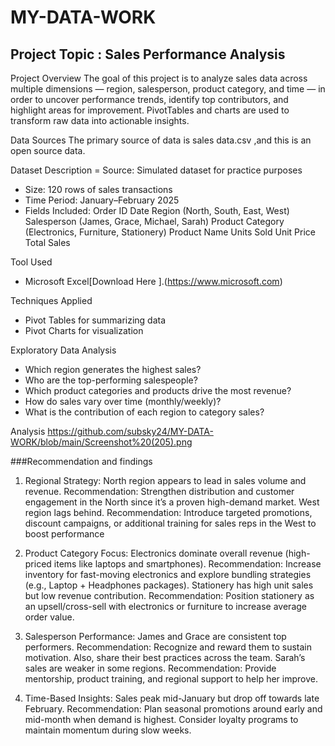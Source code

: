 # MY-DATA-WORK
## Project Topic : Sales Performance Analysis 

Project Overview
The goal of this project is to analyze sales data across multiple dimensions — region, salesperson, product category, and time — in order to uncover performance trends, identify top contributors, and highlight areas for improvement. PivotTables and charts are used to transform raw data into actionable insights.

Data Sources 
The primary source of data is sales data.csv ,and this is an open source data.


 Dataset Description
= Source: Simulated dataset for practice purposes
- Size: 120 rows of sales transactions
- Time Period: January–February 2025
- Fields Included:
    Order ID
    Date
    Region (North, South, East, West)
    Salesperson (James, Grace, Michael, Sarah)
    Product Category (Electronics, Furniture, Stationery)
    Product Name
    Units Sold
    Unit Price
    Total Sales

Tool Used
- Microsoft Excel[Download Here ].(https://www.microsoft.com)

Techniques Applied
 - Pivot Tables for summarizing data
 - Pivot Charts for visualization

Exploratory Data Analysis
- Which region generates the highest sales?
- Who are the top-performing salespeople?
- Which product categories and products drive the most revenue?
- How do sales vary over time (monthly/weekly)?
- What is the contribution of each region to category sales?

 Analysis
 https://github.com/subsky24/MY-DATA-WORK/blob/main/Screenshot%20(205).png

  ###Recommendation and findings 
 1.    Regional Strategy:
         North region appears to lead in sales volume and revenue. 
         Recommendation: Strengthen distribution and customer engagement in the North since it’s a proven high-demand market.
         West region lags behind. 
         Recommendation: Introduce targeted promotions, discount campaigns, or additional training for sales reps in the West to 
             boost performance
              
  2.   Product Category Focus:
          Electronics dominate overall revenue (high-priced items like laptops and smartphones).
            Recommendation: Increase inventory for fast-moving electronics and explore bundling strategies (e.g., Laptop + Headphones 
          packages).
          Stationery has high unit sales but low revenue contribution.
            Recommendation: Position stationery as an upsell/cross-sell with electronics or furniture to increase average order value.
  3.   Salesperson Performance:
          James and Grace are consistent top performers.
            Recommendation: Recognize and reward them to sustain motivation. Also, share their best practices across the team.
          Sarah’s sales are weaker in some regions.
            Recommendation: Provide mentorship, product training, and regional support to help her improve.
   4.   Time-Based Insights:
          Sales peak mid-January but drop off towards late February.
            Recommendation: Plan seasonal promotions around early and mid-month when demand is highest. Consider loyalty programs to 
            maintain momentum during slow weeks.

